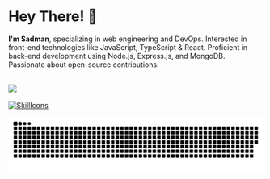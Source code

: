 # Hey There! 👋
**I'm Sadman**, specializing in web engineering and DevOps. Interested in front-end technologies like JavaScript, TypeScript & React. Proficient in back-end development using Node.js, Express.js, and MongoDB. Passionate about open-source contributions.

<br/>

<img src="https://github-readme-stats.vercel.app/api/?username=SADMAN30102001SAKIB&count_private=true&theme=tokyonight&showicons=true"/>

<br/>

[![SkillIcons](https://skillicons.dev/icons?i=html,css,js,py,vscode,twitter,stackoverflow,regex,powershell,netlify,matlab,linux,linkedin,heroku,githubactions,github,git,django,discord,codepen,webpack,vite,vercel,ts,threejs,tailwind,svg,sass,replit,redux,redis,react,pug,postman,postgres,php,nodejs,nginx,mysql,mongodb,md,latex,kubernetes,jquery,jest,jenkins,java,idea,graphql,gatsby,firebase,express,docker,bots,devto,cloudflare,cpp,c,bootstrap,bash,babel,aws,astro,arduino,ansible)](https://skillicons.dev)

![](https://github.com/SADMAN30102001SAKIB/SADMAN30102001SAKIB/blob/main/github-contribution-grid-snake.svg)
